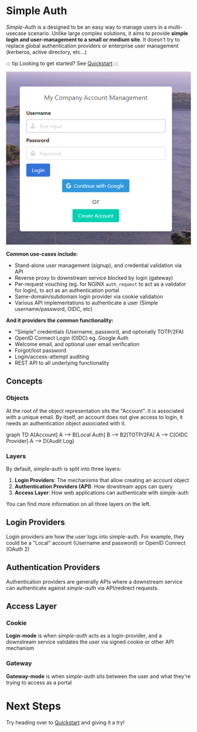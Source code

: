 # Simple Auth

*Simple-Auth* is a designed to be an easy way to manage users in a multi-usecase scenario.  Unlike large complex solutions, it aims
to provide **simple login and user-management to a small or medium site**.  It doesn't try to replace global authentication providers
or enterprise user management (kerberos, active directory, etc...)

::: tip
Looking to get started? See [Quickstart](quickstart)
:::

![Simpleauth](./simpleauth.png)

**Common use-cases include:**

- Stand-alone user management (signup), and credential validation via API
- Reverse proxy to downstream service blocked by login (gateway)
- Per-request vouching (eg. for NGINX `auth_request` to act as a validator for login), to act as an authentication portal
- Same-domain/subdomain login provider via cookie validation
- Various API implementations to authenticate a user (Simple username/password, OIDC, etc)

**And it providers the common functionality:**

- "Simple" credentials (Username, password, and optionally TOTP/2FA)
- OpenID Connect Login (OIDC) eg. Google Auth
- Welcome email, and optional user email verification
- Forgot/lost password
- Login/access-attempt auditing
- REST API to all underlying functionality


## Concepts

### Objects

At the root of the object representation sits the "Account". It is associated with
a unique email.  By itself, an account does not give access to login, it needs
an authentication object associated with it.

<mermaid>
graph TD
A[Account]
A --> B[Local Auth]
B --> B2[TOTP/2FA]
A --> C[OIDC Provider]
A --> D{Audit Log}
</mermaid>

### Layers

By default, simple-auth is split into three layers:

1. **Login Providers**: The mechanisms that allow creating an account object
1. **Authentication Providers (API)**: How dowstream apps can query
1. **Access Layer**: How web applications can authenticate with simple-auth

You can find more information on all three layers on the left.

## Login Providers

Login providers are how the user logs into simple-auth.  For example, they could be a "Local" account (Username and password) or OpenID Connect (OAuth 2)

## Authentication Providers

Authentication providers are generally APIs where a downstream service can authenticate against *simple-auth* via API/redirect requests.

## Access Layer

### Cookie

**Login-mode** is when *simple-auth* acts as a login-provider, and a downstream service validates the user via signed cookie or other API mechanism


### Gateway
**Gateway-mode** is when *simple-auth* sits between the user and what they're trying to access as a portal

# Next Steps

Try heading over to [Quickstart](quickstart) and giving it a try!
